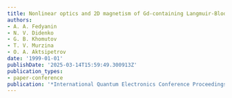 ```yaml
---
title: Nonlinear optics and 2D magnetism of Gd-containing Langmuir-Blodgett superstructures
authors:
- A. A. Fedyanin
- N. V. Didenko
- G. B. Khomutov
- T. V. Murzina
- O. A. Aktsipetrov
date: '1999-01-01'
publishDate: '2025-03-14T15:59:49.300913Z'
publication_types:
- paper-conference
publication: '*International Quantum Electronics Conference Proceedings*'
---
```

